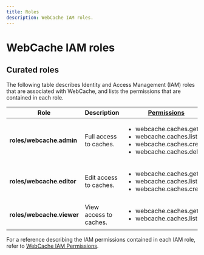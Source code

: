 ```yaml
---
title: Roles
description: WebCache IAM roles.
---
```


# WebCache IAM roles

## Curated roles

The following table describes Identity and Access Management (IAM) roles that are associated with WebCache, and lists the permissions that are contained in each role.

| Role | Description | [Permissions](/webcache/docs/reference/iam/permissions) |
| --- | --- | --- |
| **roles/webcache.admin** | Full access to caches. | <ul><li>webcache.caches.get</li><li>webcache.caches.list</li><li>webcache.caches.create</li><li>webcache.caches.delete</li></ul> |
| **roles/webcache.editor** | Edit access to caches. | <ul><li>webcache.caches.get</li><li>webcache.caches.list</li><li>webcache.caches.create</li></ul> |
| **roles/webcache.viewer** | View access to caches. | <ul><li>webcache.caches.get</li><li>webcache.caches.list</li></ul> |

For a reference describing the IAM permissions contained in each IAM role, refer to [WebCache IAM Permissions](/webcache/docs/reference/iam/permissions).
